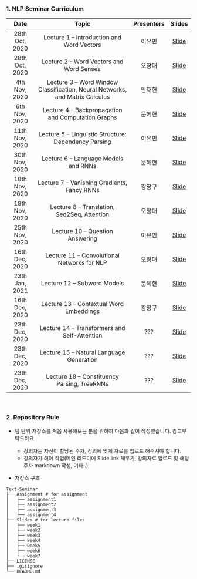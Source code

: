 ### 1. NLP Seminar Curriculum

|       Date       | Topic | Presenters | Slides |
|:----------------:|:----------------------------------------:|:----------:|:------:
| 28th Oct, 2020 | Lecture 1 – Introduction and Word Vectors | 이유민 | [Slide]()
| 28th Oct, 2020 | Lecture 2 – Word Vectors and Word Senses | 오창대 | [Slide]()
| 4th Nov, 2020 | Lecture 3 – Word Window Classification, Neural Networks, and Matrix Calculus | 안재현 | [Slide]()
| 6th Nov, 2020 | Lecture 4 – Backpropagation and Computation Graphs | 문혜현 | [Slide](https://github.com/yourmean/UOS-NLP-Seminar/blob/master/Slides/lec04_Backpropagation_and_Computationgraphs.pdf)
| 11th Nov, 2020 | Lecture 5 – Linguistic Structure: Dependency Parsing | 이유민 | [Slide]()
| 30th Nov, 2020 | Lecture 6 – Language Models and RNNs | 문혜현 | [Slide](https://github.com/yourmean/UOS-NLP-Seminar/blob/master/Slides/lec06_Languagemodels_and_RNNs.pdf)
| 18th Nov, 2020 | Lecture 7 – Vanishing Gradients, Fancy RNNs | 강창구 | [Slide]()
| 18th Nov, 2020 | Lecture 8 – Translation, Seq2Seq, Attention | 오창대 | [Slide](https://github.com/yourmean/UOS-NLP-Seminar/blob/master/Slides/lec08_seq2seqAttention.pdf)
| 25th Nov, 2020 | Lecture 10 – Question Answering | 이유민 | [Slide]()
| 16th Dec, 2020 | Lecture 11 – Convolutional Networks for NLP | 오창대 | [Slide](https://github.com/yourmean/UOS-NLP-Seminar/blob/master/Slides/lec11_CNNforNLP.pdf)
| 23th Jan, 2021 | Lecture 12 – Subword Models | 문혜현 | [Slide](https://github.com/yourmean/UOS-NLP-Seminar/blob/master/Slides/lec12_Subword_models.pdf)
| 16th Dec, 2020 | Lecture 13 – Contextual Word Embeddings | 강창구 | [Slide]()
| 23th Dec, 2020 | Lecture 14 – Transformers and Self-Attention | ??? | [Slide]()
| 23th Dec, 2020 | Lecture 15 – Natural Language Generation | ??? | [Slide]()
| 23th Dec, 2020 | Lecture 18 – Constituency Parsing, TreeRNNs | ??? | [Slide]()
<br/>

### 2. Repository Rule

- 팀 단위 저장소를 처음 사용해보는 분을 위하여 다음과 같이 작성했습니다. 참고부탁드려요
  - 강의자는 자신이 할당된 주차, 강의에 맞게 자료를 업로드 해주셔야 합니다.
  - 강의자가 해야  작업(메인 리드미에 Slide link 채우기, 강의자료 업로드 및 해당 주차 markdown 작성, 기타..)

- 저장소 구조

```
Text-Seminar
├── Assignment # for assignment
│   ├── assignment1
│   ├── assignment2
│   ├── assignment3
│   └── assignment4
├── Slides # for lecture files
│   ├── week1
│   ├── week2
│   ├── week3
│   ├── week4
│   ├── week5
│   ├── week6
│   └── week7
├── LICENSE
├── .gitignore
└── README.md
```
